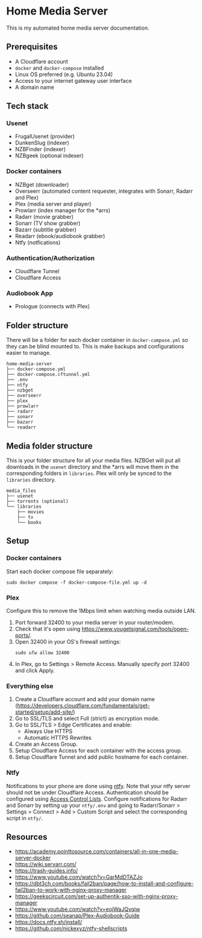 # Home Media Server

This is my automated home media server documentation.

## Prerequisites
- A Cloudflare account
- `docker` and `docker-compose` installed
- Linux OS preferred (e.g. Ubuntu 23.04)
- Access to your internet gateway user interface
- A domain name

## Tech stack

### Usenet
- FrugalUsenet (provider)
- DunkenSlug (indexer)
- NZBFinder (indexer)
- NZBgeek (optional indexer)

### Docker containers
- NZBget (downloader)
- Overseerr (automated content requester, integrates with Sonarr, Radarr and Plex)
- Plex (media server and player)
- Prowlarr (index manager for the *arrs)
- Radarr (movie grabber)
- Sonarr (TV show grabber)
- Bazarr (subtitle grabber)
- Readarr (ebook/audiobook grabber)
- Ntfy (notfications)

### Authentication/Authorization
- Cloudflare Tunnel
- Cloudflare Access

### Audiobook App
- Prologue (connects with Plex)

## Folder structure
There will be a folder for each docker container in `docker-compose.yml` so they can be blind mounted to. This is make backups and configurations easier to manage. 
```
home-media-server
├── docker-compose.yml
├── docker-compose.cftunnel.yml
├── .env
├── ntfy
├── nzbget
├── overseerr
├── plex
├── prowlarr
├── radarr
├── sonarr
├── bazarr
└── readarr
```

## Media folder structure 
This is your folder structure for all your media files. NZBGet will put all downloads in the `usenet` directory and the *arrs will move them in the corresponding folders in `libraries`. Plex will only be synced to the `libraries` directory.
```
media_files
├── usenet
├── torrents (optional)
└── libraries
	├── movies
	├── tv
	└── books
```

## Setup
### Docker containers
Start each docker compose file separately:
```
sudo docker compose -f docker-compose-file.yml up -d
```

### Plex
Configure this to remove the 1Mbps limit when watching media outside LAN.
1. Port forward 32400 to your media server in your router/modem.
1. Check that it's open using https://www.yougetsignal.com/tools/open-ports/.
1. Open 32400 in your OS's firewall settings:
    ```
    sudo ufw allow 32400
    ```
1. In Plex, go to Settings > Remote Access. Manually specify port 32400 and click Apply.

### Everything else
1. Create a Cloudflare account and add your domain name (https://developers.cloudflare.com/fundamentals/get-started/setup/add-site/)
1. Go to SSL/TLS and select Full (strict) as encryption mode. 
1. Go to SSL/TLS > Edge Certificates and enable:
    - Always Use HTTPS
    - Automatic HTTPS Rewrites
1. Create an Access Group.
1. Setup Cloudflare Access for each container with the access group.
1. Setup Cloudflare Tunnel and add public hostname for each container.

### Ntfy
Notifications to your phone are done using [ntfy](https://docs.ntfy.sh/). Note that your ntfy server should
not be under Cloudflare Access. Authentication should be configured using 
[Access Control Lists](https://docs.ntfy.sh/config/#access-control). Configure 
notifications for Radarr and Sonarr by setting up your `ntfy/.env` and 
going to Radarr/Sonarr > Settings > Connect > Add > Custom Script 
and select the corresponding script in `ntfy/`. 


## Resources
- https://academy.pointtosource.com/containers/all-in-one-media-server-docker
- https://wiki.servarr.com/
- https://trash-guides.info/
- https://www.youtube.com/watch?v=GarMdDTAZJo
- https://dbt3ch.com/books/fail2ban/page/how-to-install-and-configure-fail2ban-to-work-with-nginx-proxy-manager
- https://geekscircuit.com/set-up-authentik-sso-with-nginx-proxy-manager
- https://www.youtube.com/watch?v=eojWaJQvqiw
- https://github.com/seanap/Plex-Audiobook-Guide
- https://docs.ntfy.sh/install/
- https://github.com/nickexyz/ntfy-shellscripts
